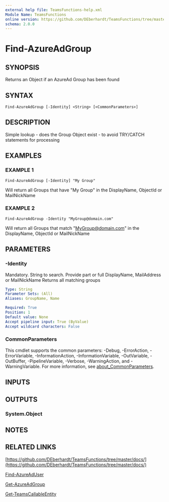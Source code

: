 ```yaml
---
external help file: TeamsFunctions-help.xml
Module Name: TeamsFunctions
online version: https://github.com/DEberhardt/TeamsFunctions/tree/master/docs/
schema: 2.0.0
---
```


# Find-AzureAdGroup

## SYNOPSIS
Returns an Object if an AzureAd Group has been found

## SYNTAX

```
Find-AzureAdGroup [-Identity] <String> [<CommonParameters>]
```

## DESCRIPTION
Simple lookup - does the Group Object exist - to avoid TRY/CATCH statements for processing

## EXAMPLES

### EXAMPLE 1
```
Find-AzureAdGroup [-Identity] "My Group"
```

Will return all Groups that have "My Group" in the DisplayName, ObjectId or MailNickName

### EXAMPLE 2
```
Find-AzureAdGroup -Identity "MyGroup@domain.com"
```

Will return all Groups that match "MyGroup@domain.com" in the DisplayName, ObjectId or MailNickName

## PARAMETERS

### -Identity
Mandatory.
String to search.
Provide part or full DisplayName, MailAddress or MailNickName
Returns all matching groups

```yaml
Type: String
Parameter Sets: (All)
Aliases: GroupName, Name

Required: True
Position: 1
Default value: None
Accept pipeline input: True (ByValue)
Accept wildcard characters: False
```

### CommonParameters
This cmdlet supports the common parameters: -Debug, -ErrorAction, -ErrorVariable, -InformationAction, -InformationVariable, -OutVariable, -OutBuffer, -PipelineVariable, -Verbose, -WarningAction, and -WarningVariable. For more information, see [about_CommonParameters](http://go.microsoft.com/fwlink/?LinkID=113216).

## INPUTS

## OUTPUTS

### System.Object
## NOTES

## RELATED LINKS

[https://github.com/DEberhardt/TeamsFunctions/tree/master/docs/](https://github.com/DEberhardt/TeamsFunctions/tree/master/docs/)

[Find-AzureAdUser]()

[Get-AzureAdGroup]()

[Get-TeamsCallableEntity]()

